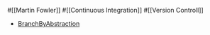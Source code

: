 #[[Martin Fowler]] #[[Continuous Integration]] #[[Version Controll]]

- [BranchByAbstraction](https://bliki-ja.github.io/BranchByAbstraction)
